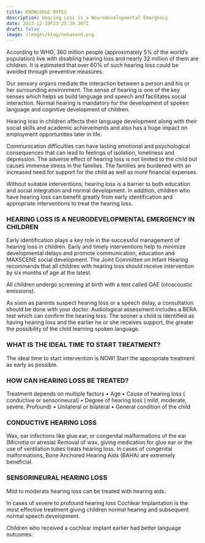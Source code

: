 ```yaml
---
title: KNOWLEDGE BYTES
description: Hearing Loss is a Neurodevelopmental Emergency
date: 2023-12-19T23:25:39.307Z
draft: false
image: /images/blog/nehasood.png
---
```


According to WHO, 360 million people
(approximately 5% of the world’s population) live with
disabling hearing loss and nearly 32 million of them
are children. It is estimated that over 60% of such
hearing loss could be avoided through preventive
measures.

Our sensory organs mediate the interaction between
a person and his or her surrounding environment.
The sense of hearing is one of the key senses which
helps us build language and speech and facilitates
social interaction. Normal hearing is mandatory for
the development of spoken language and cognitive
development of children.

Hearing loss in children affects their language
development along with their social skills and
academic achievements and also has a huge impact
on employment opportunities later in life.

Communication difficulties can have lasting
emotional and psychological consequences that can
lead to feelings of isolation, loneliness and
depression. The adverse effect of hearing loss is not
limited to the child but causes immense stress in the
families. The families are burdened with an
increased need for support for the child as well as
more financial expenses.

Without suitable interventions, hearing loss is a
barrier to both education and social integration and
normal development. In addition, children who have
hearing loss can benefit greatly from early
identification and appropriate interventions to treat
the hearing loss.

### HEARING LOSS IS A NEURODEVELOPMENTAL EMERGENCY IN CHILDREN

Early identification plays a key role in the successful
management of hearing loss in children. Early and
timely interventions help to minimize developmental
delays and promote communication, education and
MAXSCENE
social development. The Joint Committee on Infant
Hearing recommends that all children with hearing
loss should receive intervention by six months of age
at the latest.

All children undergo screening at birth with a test
called OAE (otoacoustic emissions).

As soon as parents suspect hearing loss or a speech
delay, a consultation should be done with your
doctor. Audiological assessment includes a BERA
test which can confirm the hearing loss. The sooner
a child is identified as having hearing loss and the
earlier he or she receives support, the greater the
possibility of the child learning spoken language.

### WHAT IS THE IDEAL TIME TO START TREATMENT?

The ideal time to start intervention is NOW!
Start the appropriate treatment as early as possible.

### HOW CAN HEARING LOSS BE TREATED?

Treatment depends on multiple factors
• Age
• Cause of hearing loss ( conductive or
sensorineural)
• Degree of hearing loss ( mild, moderate, severe,
Profound)
• Unilateral or bilateral
• General condition of the child

### CONDUCTIVE HEARING LOSS

Wax, ear infections like glue ear, or congenital
malformations of the ear (Microtia or atresia)
Removal of wax, giving medication for glue ear or the
use of ventilation tubes treats hearing loss.
In cases of congenital malformations, Bone
Anchored Hearing Aids (BAHA) are extremely
beneficial.

### SENSORINEURAL HEARING LOSS

Mild to moderate hearing loss can be treated with
hearing aids.

In cases of severe to profound hearing loss Cochlear
Implantation is the most effective treatment giving
children normal hearing and subsequent normal
speech development.

Children who received a cochlear implant earlier had
better language outcomes.